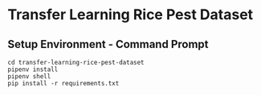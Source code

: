 # Transfer Learning Rice Pest Dataset

## Setup Environment - Command Prompt
```
cd transfer-learning-rice-pest-dataset
pipenv install
pipenv shell
pip install -r requirements.txt
```
